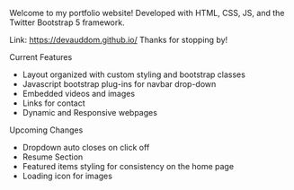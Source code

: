 Welcome to my portfolio website!
Developed with HTML, CSS, JS, and the Twitter Bootstrap 5 framework. 

Link: https://devauddom.github.io/
Thanks for stopping by!

Current Features
- Layout organized with custom styling and bootstrap classes
- Javascript bootstrap plug-ins for navbar drop-down
- Embedded videos and images
- Links for contact
- Dynamic and Responsive webpages

Upcoming Changes
- Dropdown auto closes on click off
- Resume Section
- Featured items styling for consistency on the home page
- Loading icon for images
